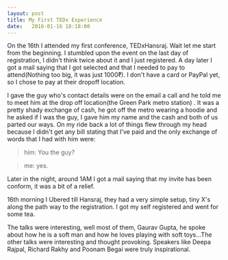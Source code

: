 ```yaml
---
layout: post
title: My First TEDx Experience
date:   2016-01-16 18:18:00
---
```


On the 16th I attended my first conference, TEDxHansraj. Wait let me start from the beginning. I stumbled upon the event on the last day of registration, I didn't think twice about it and I just registered. A day later I got a mail saying that I got selected and that I needed to pay to attend(Nothing too big, it was just 1000₹). I don't have a card or PayPal yet, so I chose to pay at their dropoff location.

I gave the guy who's contact details were on the email a call and he told me to meet him at the drop off location(the Green Park metro station)  . It was a pretty shady exchange of cash, he got off the metro wearing a hoodie and he asked if I was the guy, I gave him my name and the cash and both of us parted our ways. On my ride back a lot of things flew through my head because I didn't get any bill stating that I've paid and the only exchange of words that I had with him were:

>him: You the guy?

>me: yes.

Later in the night, around 1AM I got a mail saying that my invite has been conform, it was a bit of a relief.

16th morning I Ubered till Hansraj, they had a very simple setup, tiny X's along the path way to the registration. I got my self registered and went for some tea.

The talks were interesting, well most of them, Gaurav Gupta, he spoke about how he is a soft man and how he loves playing with soft toys...The other talks were interesting and thought provoking. Speakers like Deepa Rajpal, Richard Rakhy and Poonam Begai were truly inspirational.
